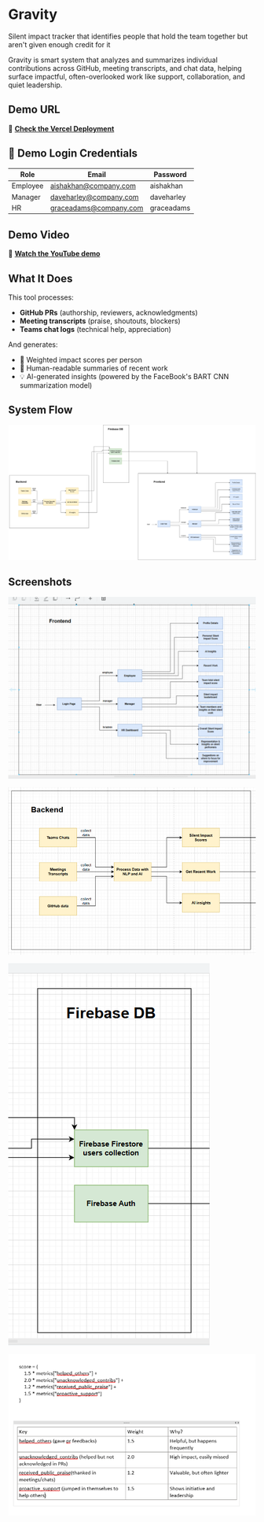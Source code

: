 # Gravity
Silent impact tracker that identifies people that hold the team together but aren't given enough credit for it

Gravity is smart system that analyzes and summarizes individual contributions across GitHub, meeting transcripts, and chat data, helping surface impactful, often-overlooked work like support, collaboration, and quiet leadership.

## Demo URL
🔗 **[Check the Vercel Deployment](https://gravity-psi.vercel.app/)**  

## 👤 Demo Login Credentials

| Role     | Email                     | Password     |
|----------|---------------------------|--------------|
| Employee | aishakhan@company.com     | aishakhan    |
| Manager  | daveharley@company.com    | daveharley   |
| HR       | graceadams@company.com    | graceadams   |


## Demo Video
🎥 **[Watch the YouTube demo](https://www.youtube.com/watch?v=DtrJpdPElxA)**  

## What It Does

This tool processes:
- **GitHub PRs** (authorship, reviewers, acknowledgments)
- **Meeting transcripts** (praise, shoutouts, blockers)
- **Teams chat logs** (technical help, appreciation)

And generates:
- 🔢 Weighted impact scores per person  
- 📝 Human-readable summaries of recent work  
- 💡 AI-generated insights (powered by the FaceBook's BART CNN summarization model)

## System Flow
![System Flow Diagram](gravity.drawio.png)


## Screenshots
![Frontend](image.png)

![Backend](image-1.png)

![Firebase DB](image-2.png)

![Scoring Formula](image-4.png)


